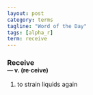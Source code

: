 ```yaml
---
layout: post
category: terms
tagline: "Word of the Day"
tags: [alpha_r]
term: receive
---
```


<h3>Receive<br/> <small>&mdash; v. (re<span>&middot;</span>ceive)</small></h3>
<p><ol><li>to strain liquids again</li>
</ol></p>
